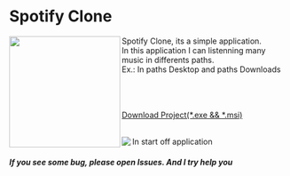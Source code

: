 <html>
  <h1>Spotify Clone</h1>
  
  <a href="https://www.youtube.com/watch?v=orP6Is934Nc&feature=youtu.be">
  <img src="https://external-content.duckduckgo.com/iu/?u=https%3A%2F%2Fwww.techadvisor.co.uk%2Fcmsdata%2Ffeatures%2F3681165%2Fyoutube-logo-png-2069_thumb800.png&f=1&nofb=1" width="200px" align="left"></a>
  Spotify Clone, its a simple application.<br>In this application I can listenning many music in differents paths.<br>Ex.: In paths Desktop and paths Downloads 
    
    
  <br><br>
  <br><a href="https://mega.nz/folder/zp0E0A5L#zMyB5dzzbEqmper9HYGP6A">Download Project(*.exe && *.msi)</a>
  <p>
  <br>
  <a href=""><!--https://github.com/AndreZila01/Projects-C-sharp/tree/master/Spotify_Clone/NewVersion--->
  <img src="https://ibb.co/CbwW1z3"  align="left"></a>
    In start off application
  
  <br>
    
  <h5>If you see some bug, please open Issues. And I try help you</h5>
</html>
